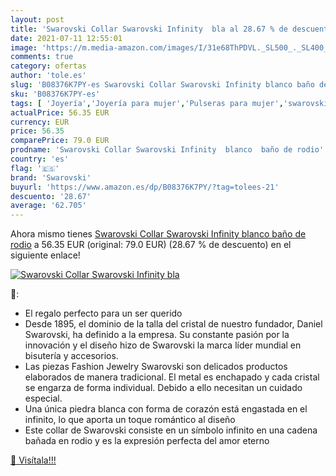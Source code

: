 ```yaml
---
layout: post
title: 'Swarovski Collar Swarovski Infinity  bla al 28.67 % de descuento'
date: 2021-07-11 12:55:01
image: 'https://m.media-amazon.com/images/I/31e68ThPDVL._SL500_._SL400_.jpg'
comments: true
category: ofertas
author: 'tole.es'
slug: 'B08376K7PY-es Swarovski Collar Swarovski Infinity blanco baño de rodio'
sku: 'B08376K7PY-es'
tags: [ 'Joyería','Joyería para mujer','Pulseras para mujer','swarovski', ]
actualPrice: 56.35 EUR
currency: EUR
price: 56.35
comparePrice: 79.0 EUR
prodname: 'Swarovski Collar Swarovski Infinity  blanco  baño de rodio'
country: 'es'
flag: '🇪🇸'
brand: 'Swarovski'
buyurl: 'https://www.amazon.es/dp/B08376K7PY/?tag=tolees-21'
descuento: '28.67'
average: '62.705'
---
```


Ahora mismo tienes [Swarovski Collar Swarovski Infinity  blanco  baño de rodio](https://www.amazon.es/dp/B08376K7PY/?tag=tolees-21) a 56.35 EUR (original: 79.0 EUR) (28.67 %  de descuento) en el siguiente enlace!

[![Swarovski Collar Swarovski Infinity  bla](https://m.media-amazon.com/images/I/31e68ThPDVL._SL500_._SL400_.jpg)](https://www.amazon.es/dp/B08376K7PY/?tag=tolees-21)

🔎:

- El regalo perfecto para un ser querido
- Desde 1895, el dominio de la talla del cristal de nuestro fundador, Daniel Swarovski, ha definido a la empresa. Su constante pasión por la innovación y el diseño hizo de Swarovski la marca líder mundial en bisutería y accesorios.
- Las piezas Fashion Jewelry Swarovski son delicados productos elaborados de manera tradicional. El metal es enchapado y cada cristal se engarza de forma individual. Debido a ello necesitan un cuidado especial.
- Una única piedra blanca con forma de corazón está engastada en el infinito, lo que aporta un toque romántico al diseño
- Este collar de Swarovski consiste en un símbolo infinito en una cadena bañada en rodio y es la expresión perfecta del amor eterno

[🛒 Visítala!!!](https://www.amazon.es/dp/B08376K7PY/?tag=tolees-21)
